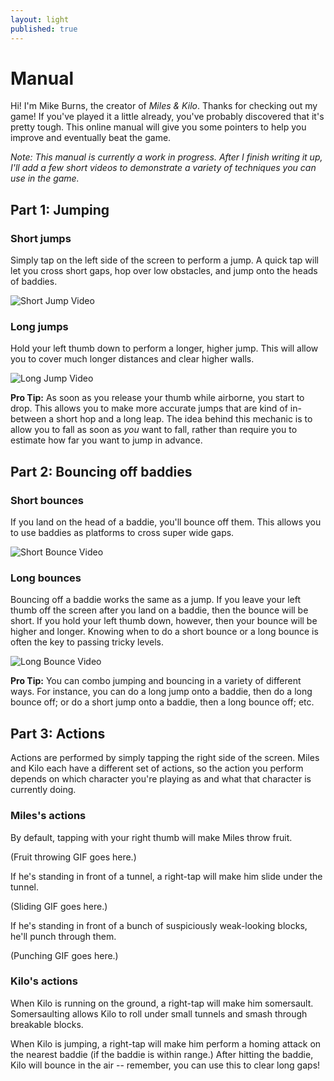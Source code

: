 ```yaml
---
layout: light
published: true
---
```


# Manual

Hi! I'm Mike Burns, the creator of *Miles & Kilo*. Thanks for checking out my game! If you've played it a little already, you've probably discovered that it's pretty tough. This online manual will give you some pointers to help you improve and eventually beat the game.

*Note: This manual is currently a work in progress. After I finish writing it up, I'll add a few short videos to demonstrate a variety of techniques you can use in the game.*

## Part 1: Jumping

### Short jumps

Simply tap on the left side of the screen to perform a jump. A quick tap will let you cross short gaps, hop over low obstacles, and jump onto the heads of baddies.

![Short Jump Video](http://i.imgur.com/A9ELh38.gif)

### Long jumps

Hold your left thumb down to perform a longer, higher jump. This will allow you to cover much longer distances and clear higher walls.

![Long Jump Video](http://i.imgur.com/9Wpf3G8.gif)

**Pro Tip:** As soon as you release your thumb while airborne, you start to drop. This allows you to make more accurate jumps that are kind of in-between a short hop and a long leap. The idea behind this mechanic is to allow you to fall as soon as *you* want to fall, rather than require you to estimate how far you want to jump in advance.

## Part 2: Bouncing off baddies

### Short bounces

If you land on the head of a baddie, you'll bounce off them. This allows you to use baddies as platforms to cross super wide gaps.

![Short Bounce Video](http://i.imgur.com/swCXAU1.gif)

### Long bounces

Bouncing off a baddie works the same as a jump. If you leave your left thumb off the screen after you land on a baddie, then the bounce will be short. If you hold your left thumb down, however, then your bounce will be higher and longer. Knowing when to do a short bounce or a long bounce is often the key to passing tricky levels.

![Long Bounce Video](http://i.imgur.com/iAznDYT.gif)

**Pro Tip:** You can combo jumping and bouncing in a variety of different ways. For instance, you can do a long jump onto a baddie, then do a long bounce off; or do a short jump onto a baddie, then a long bounce off; etc. 

## Part 3: Actions

Actions are performed by simply tapping the right side of the screen. Miles and Kilo each have a different set of actions, so the action you perform depends on which character you're playing as and what that character is currently doing.

### Miles's actions

By default, tapping with your right thumb will make Miles throw fruit. 

(Fruit throwing GIF goes here.)

If he's standing in front of a tunnel, a right-tap will make him slide under the tunnel.

(Sliding GIF goes here.)

If he's standing in front of a bunch of suspiciously weak-looking blocks, he'll punch through them.

(Punching GIF goes here.)

### Kilo's actions

When Kilo is running on the ground, a right-tap will make him somersault. Somersaulting allows Kilo to roll under small tunnels and smash through breakable blocks.

When Kilo is jumping, a right-tap will make him perform a homing attack on the nearest baddie (if the baddie is within range.) After hitting the baddie, Kilo will bounce in the air -- remember, you can use this to clear long gaps!
